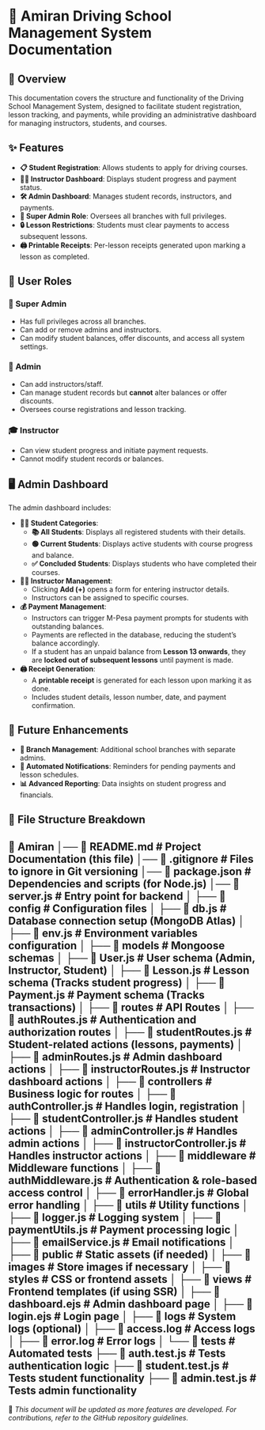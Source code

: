# 🚗 Amiran Driving School Management System Documentation

## 📌 Overview
This documentation covers the structure and functionality of the Driving School Management System, designed to facilitate student registration, lesson tracking, and payments, while providing an administrative dashboard for managing instructors, students, and courses.

## ✨ Features
- **📋 Student Registration**: Allows students to apply for driving courses.
- **🧑‍🏫 Instructor Dashboard**: Displays student progress and payment status.
- **🛠️ Admin Dashboard**: Manages student records, instructors, and payments.
- **👑 Super Admin Role**: Oversees all branches with full privileges.
- **🔒 Lesson Restrictions**: Students must clear payments to access subsequent lessons.
- **🖨️ Printable Receipts**: Per-lesson receipts generated upon marking a lesson as completed.

## 👥 User Roles
### 🔰 Super Admin
- Has full privileges across all branches.
- Can add or remove admins and instructors.
- Can modify student balances, offer discounts, and access all system settings.

### 🏢 Admin
- Can add instructors/staff.
- Can manage student records but **cannot** alter balances or offer discounts.
- Oversees course registrations and lesson tracking.

### 🎓 Instructor
- Can view student progress and initiate payment requests.
- Cannot modify student records or balances.

## 🖥️ Admin Dashboard
The admin dashboard includes:
- **👨‍🎓 Student Categories**:
  - **📚 All Students**: Displays all registered students with their details.
  - **🟢 Current Students**: Displays active students with course progress and balance.
  - **✅ Concluded Students**: Displays students who have completed their courses.
- **👩‍🏫 Instructor Management**:
  - Clicking **Add (+)** opens a form for entering instructor details.
  - Instructors can be assigned to specific courses.
- **💰 Payment Management**:
  - Instructors can trigger M-Pesa payment prompts for students with outstanding balances.
  - Payments are reflected in the database, reducing the student’s balance accordingly.
  - If a student has an unpaid balance from **Lesson 13 onwards**, they are **locked out of subsequent lessons** until payment is made.
- **🖨️ Receipt Generation**:
  - A **printable receipt** is generated for each lesson upon marking it as done.
  - Includes student details, lesson number, date, and payment confirmation.

## 🚀 Future Enhancements
- **🏫 Branch Management**: Additional school branches with separate admins.
- **🔔 Automated Notifications**: Reminders for pending payments and lesson schedules.
- **📊 Advanced Reporting**: Data insights on student progress and financials.

## 🎯 File Structure Breakdown

📂 Amiran
│── 📄 README.md            # Project Documentation (this file)
│── 📄 .gitignore           # Files to ignore in Git versioning
│── 📄 package.json         # Dependencies and scripts (for Node.js)
│── 📄 server.js            # Entry point for backend
│
├── 📂 config               # Configuration files
│   ├── 📄 db.js            # Database connection setup (MongoDB Atlas)
│   ├── 📄 env.js           # Environment variables configuration
│
├── 📂 models               # Mongoose schemas
│   ├── 📄 User.js          # User schema (Admin, Instructor, Student)
│   ├── 📄 Lesson.js        # Lesson schema (Tracks student progress)
│   ├── 📄 Payment.js       # Payment schema (Tracks transactions)
│
├── 📂 routes               # API Routes
│   ├── 📄 authRoutes.js    # Authentication and authorization routes
│   ├── 📄 studentRoutes.js # Student-related actions (lessons, payments)
│   ├── 📄 adminRoutes.js   # Admin dashboard actions
│   ├── 📄 instructorRoutes.js # Instructor dashboard actions
│
├── 📂 controllers          # Business logic for routes
│   ├── 📄 authController.js    # Handles login, registration
│   ├── 📄 studentController.js # Handles student actions
│   ├── 📄 adminController.js   # Handles admin actions
│   ├── 📄 instructorController.js # Handles instructor actions
│
├── 📂 middleware           # Middleware functions
│   ├── 📄 authMiddleware.js  # Authentication & role-based access control
│   ├── 📄 errorHandler.js    # Global error handling
│
├── 📂 utils                # Utility functions
│   ├── 📄 logger.js         # Logging system
│   ├── 📄 paymentUtils.js   # Payment processing logic
│   ├── 📄 emailService.js   # Email notifications
│
├── 📂 public               # Static assets (if needed)
│   ├── 📂 images           # Store images if necessary
│   ├── 📂 styles           # CSS or frontend assets
│
├── 📂 views                # Frontend templates (if using SSR)
│   ├── 📄 dashboard.ejs    # Admin dashboard page
│   ├── 📄 login.ejs        # Login page
│
├── 📂 logs                 # System logs (optional)
│   ├── 📄 access.log       # Access logs
│   ├── 📄 error.log        # Error logs
│
└── 📂 tests                # Automated tests
    ├── 📄 auth.test.js     # Tests authentication logic
    ├── 📄 student.test.js  # Tests student functionality
    ├── 📄 admin.test.js    # Tests admin functionality
---
📢 *This document will be updated as more features are developed. For contributions, refer to the GitHub repository guidelines.*